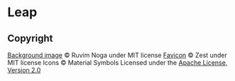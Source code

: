 # Leap

## Copyright
[Background image](/assets/background.jpg) © Ruvim Noga under MIT license
[Favicon](/assets/favicon.svg) © Zest under MIT license
Icons © Material Symbols Licensed under the [Apache License, Version 2.0](https://www.apache.org/licenses/LICENSE-2.0)